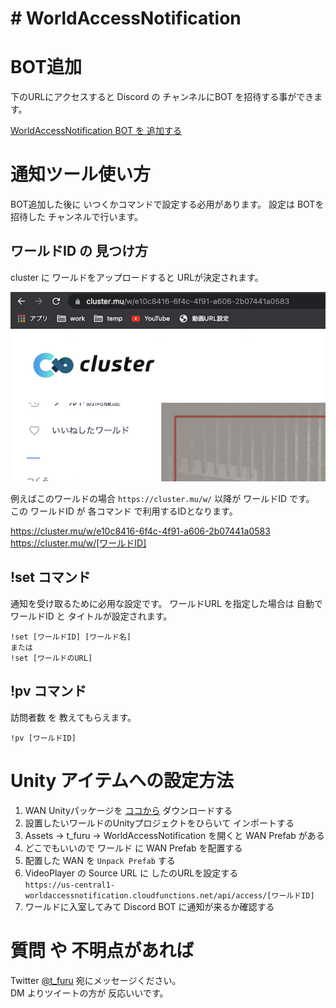 # # WorldAccessNotification

# BOT追加
下のURLにアクセスすると Discord の チャンネルにBOT を招待する事ができます。

[WorldAccessNotification BOT を 追加する](https://discord.com/api/oauth2/authorize?client_id=863341003880923156&permissions=67584&scope=bot)

# 通知ツール使い方

BOT追加した後に いつくかコマンドで設定する必用があります。 設定は BOTを招待した チャンネルで行います。

## ワールドID の 見つけ方
cluster に ワールドをアップロードすると URLが決定されます。 

![図1](doc/img1.png)

例えばこのワールドの場合 `https://cluster.mu/w/` 以降が ワールドID です。  
この ワールドID が 各コマンド で利用するIDとなります。 

https://cluster.mu/w/e10c8416-6f4c-4f91-a606-2b07441a0583  
https://cluster.mu/w/[ワールドID]

## !set コマンド
通知を受け取るために必用な設定です。 ワールドURL を指定した場合は 自動で ワールドID と タイトルが設定されます。

```
!set [ワールドID] [ワールド名]
または
!set [ワールドのURL] 
```

## !pv コマンド
訪問者数 を 教えてもらえます。 

```
!pv [ワールドID]
```

# Unity アイテムへの設定方法

1. WAN Unityパッケージを [ココから](unity/wan.unitypackage) ダウンロードする
2. 設置したいワールドのUnityプロジェクトをひらいて インポートする
3. Assets -> t_furu -> WorldAccessNotification を開くと WAN Prefab がある
4. どこでもいいので ワールド に WAN Prefab を配置する
5. 配置した WAN を `Unpack Prefab` する
6. VideoPlayer の Source URL に したのURLを設定する  
   `https://us-central1-worldaccessnotification.cloudfunctions.net/api/access/[ワールドID]`
7. ワールドに入室してみて Discord BOT に通知が来るか確認する


# 質問 や 不明点があれば

Twitter [@t_furu](https://twitter.com/t_furu) 宛にメッセージください。  
DM よりツイートの方が 反応いいです。
